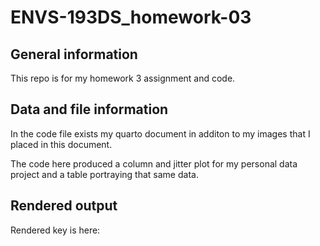 # ENVS-193DS_homework-03

## General information

This repo is for my homework 3 assignment and code.

## Data and file information

In the code file exists my quarto document in additon to my images that I placed in this document.

The code here produced a column and jitter plot for my personal data project and a table portraying that same data. 

## Rendered output

Rendered key is here: 
